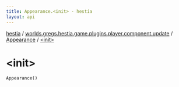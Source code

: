 ```yaml
---
title: Appearance.<init> - hestia
layout: api
---
```


<div class='api-docs-breadcrumbs'><a href="../../index.html">hestia</a> / <a href="../index.html">worlds.gregs.hestia.game.plugins.player.component.update</a> / <a href="index.html">Appearance</a> / <a href="./-init-.html">&lt;init&gt;</a></div>

# &lt;init&gt;

<div class="signature"><code><span class="identifier">Appearance</span><span class="symbol">(</span><span class="symbol">)</span></code></div>
